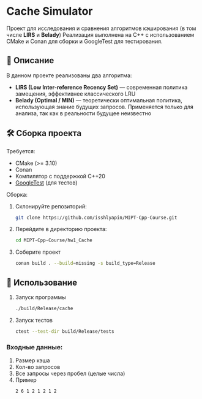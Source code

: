 # Cache Simulator

Проект для исследования и сравнения алгоритмов кэширования (в том числе **LIRS** и **Belady**)
Реализация выполнена на C++ с использованием CMake и Conan для сборки и GoogleTest для тестирования.

## 📌 Описание

В данном проекте реализованы два алгоритма:

- **LIRS (Low Inter-reference Recency Set)** — современная политика замещения, эффективнее классического LRU  
- **Belady (Optimal / MIN)** — теоретически оптимальная политика, использующая знание будущих запросов. Применяется только для анализа, так как в реальности будущее неизвестно

## 🛠 Сборка проекта

Требуется:  
- CMake (>= 3.10)  
- Conan
- Компилятор с поддержкой C++20
- [GoogleTest](https://github.com/google/googletest) (для тестов)

Сборка:
1. Склонируйте репозиторий:
    ```bash
    git clone https://github.com/isshlyapin/MIPT-Cpp-Course.git
    ```
2. Перейдите в директорию проекта:
    ```bash
    cd MIPT-Cpp-Course/hw1_Cache
    ```
3. Соберите проект
    ```bash
    conan build . --build=missing -s build_type=Release
    ```
## 🚀 Использование
1. Запуск программы
    ```bash
    ./build/Release/cache
    ```
2. Запуск тестов
    ```bash
    ctest --test-dir build/Release/tests
    ```
### Входные данные:
1. Размер кэша
2. Кол-во запросов
3. Все запросы через пробел (целые числа)
4. Пример
   ```
   2 6 1 2 1 2 1 2
   ```